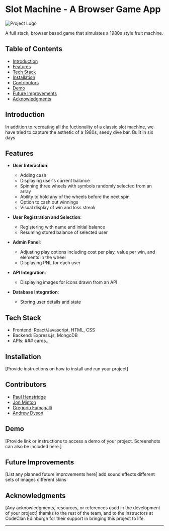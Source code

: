 # Slot Machine - A Browser Game App

![Project Logo](URL_TO_PROJECT_LOGO)

A full stack, browser based game that simulates a 1980s style fruit machine. 


## Table of Contents
- [Introduction](#introduction)
- [Features](#features)
- [Tech Stack](#tech-stack)
- [Installation](#installation)
- [Contributors](#contributors)
- [Demo](#demo)
- [Future Improvements](#future-improvements)
- [Acknowledgments](#acknowledgments)

## Introduction

In addition to recreating all the fuctionality of a classic slot machine, we have tried to capture the asthetic of a 1980s, seedy dive bar.
Built in six days


## Features

- **User Interaction**: 
    - Adding cash
    - Displaying user's current balance
    - Spinning three wheels with symbols randomly selected from an array
    - Ability to hold any of the wheels before the next spin
    - Option to cash out winnings
    - Visual display of win and loss streak
    
- **User Registration and Selection**:
    - Registering with name and initial balance
    - Resuming stored balance of selected user
    
- **Admin Panel**:
    - Adjusting play options including cost per play, value per win, and elements in the wheel
    - Displaying PNL for each user
    
- **API Integration**:
    - Displaying images for icons drawn from an API
    
- **Database Integration**:
    - Storing user details and state

## Tech Stack

- Frontend: React/Javascript, HTML, CSS
- Backend: Express.js, MongoDB
- APIs: ### cards...

## Installation

[Provide instructions on how to install and run your project]

## Contributors

- [Paul Henstridge](GITHUB_LINK)
- [Jon Minton](GITHUB_LINK)
- [Gregorio Fumagalli](GITHUB_LINK)
- [Andrew Dyson](GITHUB_LINK)

## Demo

[Provide link or instructions to access a demo of your project. Screenshots can also be included here.]

## Future Improvements

[List any planned future improvements here]
add sound effects
different sets of images
different skins

## Acknowledgments

[Any acknowledgments, resources, or references used in the development of your project]
thamks to the rest of the team, and to the instructors at CodeClan Edinburgh for their support in bringing this project to life.

---
